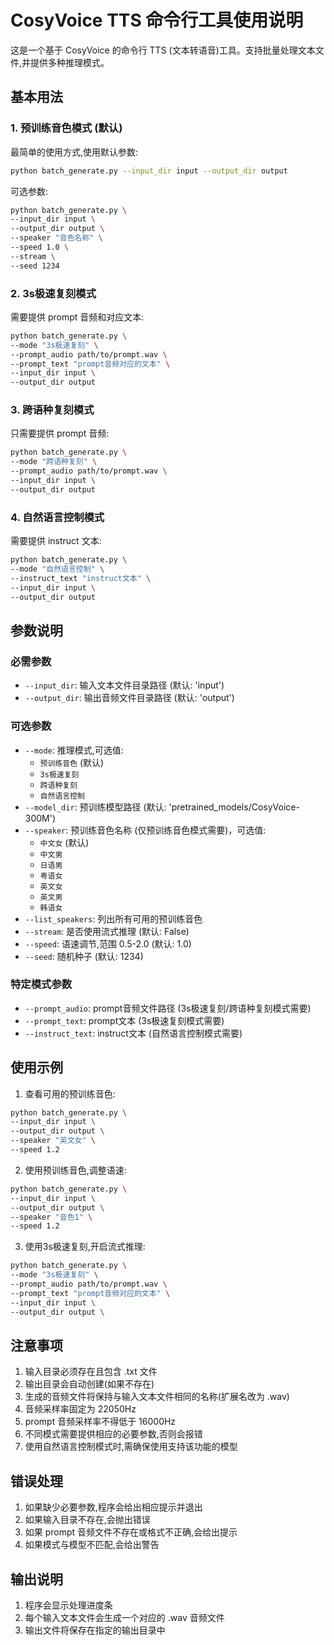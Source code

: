 # CosyVoice TTS 命令行工具使用说明

这是一个基于 CosyVoice 的命令行 TTS (文本转语音)工具。支持批量处理文本文件,并提供多种推理模式。

## 基本用法

### 1. 预训练音色模式 (默认)

最简单的使用方式,使用默认参数:
```bash
python batch_generate.py --input_dir input --output_dir output
```

可选参数:
```bash
python batch_generate.py \
--input_dir input \
--output_dir output \
--speaker "音色名称" \
--speed 1.0 \
--stream \
--seed 1234
```

### 2. 3s极速复刻模式

需要提供 prompt 音频和对应文本:
```bash
python batch_generate.py \
--mode "3s极速复刻" \
--prompt_audio path/to/prompt.wav \
--prompt_text "prompt音频对应的文本" \
--input_dir input \
--output_dir output
```

### 3. 跨语种复刻模式

只需要提供 prompt 音频:
```bash
python batch_generate.py \
--mode "跨语种复刻" \
--prompt_audio path/to/prompt.wav \
--input_dir input \
--output_dir output
```

### 4. 自然语言控制模式

需要提供 instruct 文本:
```bash
python batch_generate.py \
--mode "自然语言控制" \
--instruct_text "instruct文本" \
--input_dir input \
--output_dir output
```

## 参数说明

### 必需参数

- `--input_dir`: 输入文本文件目录路径 (默认: 'input')
- `--output_dir`: 输出音频文件目录路径 (默认: 'output')

### 可选参数

- `--mode`: 推理模式,可选值:
  - `预训练音色` (默认)
  - `3s极速复刻`
  - `跨语种复刻`
  - `自然语言控制`
- `--model_dir`: 预训练模型路径 (默认: 'pretrained_models/CosyVoice-300M')
- `--speaker`: 预训练音色名称 (仅预训练音色模式需要)，可选值:
  - `中文女` (默认)
  - `中文男`
  - `日语男`
  - `粤语女`
  - `英文女`
  - `英文男`
  - `韩语女`
- `--list_speakers`: 列出所有可用的预训练音色
- `--stream`: 是否使用流式推理 (默认: False)
- `--speed`: 语速调节,范围 0.5-2.0 (默认: 1.0)
- `--seed`: 随机种子 (默认: 1234)

### 特定模式参数

- `--prompt_audio`: prompt音频文件路径 (3s极速复刻/跨语种复刻模式需要)
- `--prompt_text`: prompt文本 (3s极速复刻模式需要)
- `--instruct_text`: instruct文本 (自然语言控制模式需要)

## 使用示例

1. 查看可用的预训练音色:
```bash
python batch_generate.py \
--input_dir input \
--output_dir output \
--speaker "英文女" \
--speed 1.2
```

2. 使用预训练音色,调整语速:
```bash
python batch_generate.py \
--input_dir input \
--output_dir output \
--speaker "音色1" \
--speed 1.2
```

3. 使用3s极速复刻,开启流式推理:
```bash
python batch_generate.py \
--mode "3s极速复刻" \
--prompt_audio path/to/prompt.wav \
--prompt_text "prompt音频对应的文本" \
--input_dir input \
--output_dir output \
```

## 注意事项

1. 输入目录必须存在且包含 .txt 文件
2. 输出目录会自动创建(如果不存在)
3. 生成的音频文件将保持与输入文本文件相同的名称(扩展名改为 .wav)
4. 音频采样率固定为 22050Hz
5. prompt 音频采样率不得低于 16000Hz
6. 不同模式需要提供相应的必要参数,否则会报错
7. 使用自然语言控制模式时,需确保使用支持该功能的模型

## 错误处理

1. 如果缺少必要参数,程序会给出相应提示并退出
2. 如果输入目录不存在,会抛出错误
3. 如果 prompt 音频文件不存在或格式不正确,会给出提示
4. 如果模式与模型不匹配,会给出警告

## 输出说明

1. 程序会显示处理进度条
2. 每个输入文本文件会生成一个对应的 .wav 音频文件
3. 输出文件将保存在指定的输出目录中